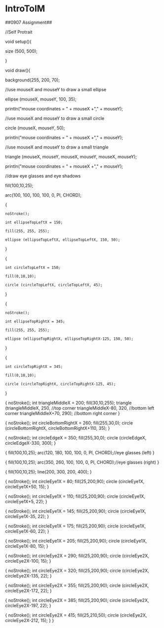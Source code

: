 # IntroToIM

##0907 Assignment##

//Self Protrait

void setup(){

  size (500, 500);
  
}

void draw(){
  
  background(255, 200, 70);
  
  //use mouseX and mouseY to draw a small ellipse 
  
  ellipse (mouseX, mouseY, 100, 35);
  
  println("mouse coordinates = " + mouseX +"," + mouseY);
  
  
  //use mouseX and mouseY to draw a small circle 
  
  circle (mouseX, mouseY, 50);
  
  println("mouse coordinates = " + mouseX +"," + mouseY);
  
  
  //use mouseX and mouseY to draw a small triangle
  
  triangle (mouseX, mouseY, mouseX, mouseY, mouseX, mouseY);
  
  println("mouse coordinates = " + mouseX +"," + mouseY);
  
  
  //draw eye glasses and eye shadows
  
  fill(100,10,25);
  
  arc(100, 100, 100, 100, 0, PI, CHORD);
  

  {
  
    noStroke();
    
    int ellipseTopLeftX = 150;
    
    fill(255, 255, 255);
    
    ellipse (ellipseTopLeftX, ellipseTopLeftX, 150, 50);
    
  }
  
  
  {
  
    int circleTopLeftX = 150;
    
    fill(0,10,10);
    
    circle (circleTopLeftX, circleTopLeftX, 45);
    
  }
  

  {
  
    noStroke();
    
    int ellipseTopRightX = 345;
    
    fill(255, 255, 255);
    
    ellipse (ellipseTopRightX, ellipseTopRightX-125, 150, 50);
    
  }
  

  {
  
    int circleTopRightX = 345;
    
    fill(0,10,10);
    
    circle (circleTopRightX, circleTopRightX-125, 45);
    
  }


  {
    noStroke();
    int triangleMiddleX = 200;
    fill(30,10,255);
    triangle (triangleMiddleX, 250, //top corner
              triangleMiddleX-80, 320, //bottom left corner
              triangleMiddleX+70, 290); //bottom right corner
  }
  
  {
    noStroke();
    int circleBottomRightX = 260;
    fill(255,30,0);
    circle (circleBottomRightX, circleBottomRightX+110, 35);
  }
  
  {
    noStroke();
    int circleEdgeX = 350;
    fill(255,30,0);
    circle (circleEdgeX, circleEdgeX-330, 300);
  }
  
  {
    fill(100,10,25);
    arc(120, 180, 100, 100, 0, PI, CHORD);//eye glasses (left)
  }
  
  {
    fill(100,10,25);
    arc(350, 260, 100, 100, 0, PI, CHORD);//eye glasses (right)
  }
  
  {
    fill(100,10,25);
    line(200, 300, 200, 400);
  }
  
  {
    noStroke();
    int circleEye1X = 80;
    fill(25,200,90);
    circle (circleEye1X, circleEye1X+50, 15);
  }
  
  {
    noStroke();
    int circleEye1X = 110;
    fill(25,200,90);
    circle (circleEye1X, circleEye1X+5, 22);
  }
  
  {
    noStroke();
    int circleEye1X = 145;
    fill(25,200,90);
    circle (circleEye1X, circleEye1X-35, 22);
  }
  
  {
    noStroke();
    int circleEye1X = 175;
    fill(25,200,90);
    circle (circleEye1X, circleEye1X-60, 22);
  }
  
  {
    noStroke();
    int circleEye1X = 205;
    fill(25,200,90);
    circle (circleEye1X, circleEye1X-80, 15);
  }
  
   {
    noStroke();
    int circleEye2X = 290;
    fill(25,200,90);
    circle (circleEye2X, circleEye2X-100, 15);
  }
  
   {
    noStroke();
    int circleEye2X = 320;
    fill(25,200,90);
    circle (circleEye2X, circleEye2X-135, 22);
  }
  
  {
    noStroke();
    int circleEye2X = 355;
    fill(25,200,90);
    circle (circleEye2X, circleEye2X-172, 22);
  }
  
  {
    noStroke();
    int circleEye2X = 385;
    fill(25,200,90);
    circle (circleEye2X, circleEye2X-197, 22);
  }
  
  {
    noStroke();
    int circleEye2X = 415;
    fill(25,210,50);
    circle (circleEye2X, circleEye2X-212, 15);
  }
}
